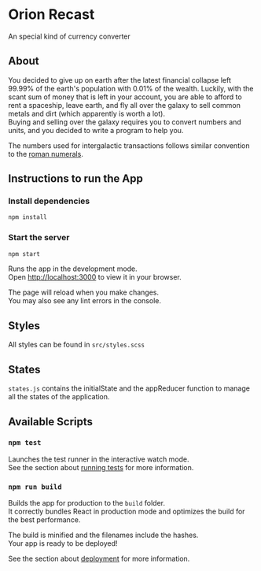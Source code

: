 # Orion Recast

An special kind of currency converter

## About

You decided to give up on earth after the latest financial collapse left 99.99% of the earth's population with 0.01% of the wealth. Luckily, with the scant sum of money that is left in your account, you are able to afford to rent a spaceship, leave earth, and fly all over the galaxy to sell common metals and dirt (which apparently is worth a lot).\
Buying and selling over the galaxy requires you to convert numbers and units, and you decided to write a program to help you.

The numbers used for intergalactic transactions follows similar convention to the [roman numerals](https://en.wikipedia.org/wiki/Roman_numerals).

## Instructions to run the App

### Install dependencies

```bash
npm install
```

### Start the server

```bash
npm start
```

Runs the app in the development mode.\
Open [http://localhost:3000](http://localhost:3000) to view it in your browser.

The page will reload when you make changes.\
You may also see any lint errors in the console.

## Styles

All styles can be found in `src/styles.scss`

## States

`states.js` contains the initialState and the appReducer function to manage all the states of the application.

## Available Scripts

### `npm test`

Launches the test runner in the interactive watch mode.\
See the section about [running tests](https://facebook.github.io/create-react-app/docs/running-tests) for more information.

### `npm run build`

Builds the app for production to the `build` folder.\
It correctly bundles React in production mode and optimizes the build for the best performance.

The build is minified and the filenames include the hashes.\
Your app is ready to be deployed!

See the section about [deployment](https://facebook.github.io/create-react-app/docs/deployment) for more information.
